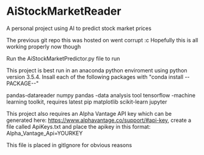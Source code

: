 # AiStockMarketReader
A personal project using AI to predict stock market prices

The previous git repo this was hosted on went corrupt :c Hopefully this is all working properly now though


Run the AiStockMarketPredictor.py file to run


This project is best run in an anaconda python enviroment using python version 3.5.4. Insall each of the following packages with "conda install --PACKAGE--"

pandas-datareader
numpy
pandas -data analysis tool
tensorflow -machine learning toolkit, requires latest pip
matplotlib
scikit-learn
jupyter


This project also requires an Alpha Vantage API key which can be generated here: https://www.alphavantage.co/support/#api-key, create a file called ApiKeys.txt and place the apikey in this format: Alpha_Vantage_Api=YOURKEY

This file is placed in gitIgnore for obvious reasons
